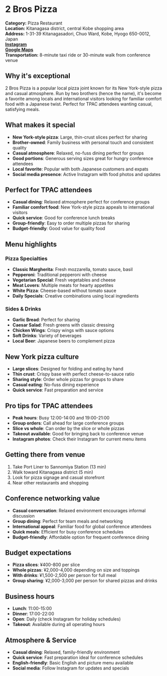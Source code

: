 # 2 Bros Pizza

**Category:** Pizza Restaurant  
**Location:** Kitanagasa district, central Kobe shopping area  
**Address:** 1-31-39 Kitanagasadori, Chuo Ward, Kobe, Hyogo 650-0012, Japan  
**[Instagram](https://www.instagram.com/2brotherspizza.official/)**  
**[Google Maps](https://maps.app.goo.gl/jvFMudGJjbkmC3eq7)**  
**Transportation:** 8-minute taxi ride or 30-minute walk from conference venue  

## Why it's exceptional

2 Bros Pizza is a popular local pizza joint known for its New York-style pizza and casual atmosphere. Run by two brothers (hence the name), it's become a favorite among locals and international visitors looking for familiar comfort food with a Japanese twist. Perfect for TPAC attendees wanting casual, satisfying meals.

## What makes it special

- **New York-style pizza**: Large, thin-crust slices perfect for sharing
- **Brother-owned**: Family business with personal touch and consistent quality
- **Casual atmosphere**: Relaxed, no-fuss dining perfect for groups
- **Good portions**: Generous serving sizes great for hungry conference attendees
- **Local favorite**: Popular with both Japanese customers and expats
- **Social media presence**: Active Instagram with food photos and updates

## Perfect for TPAC attendees

- **Casual dining**: Relaxed atmosphere perfect for conference groups
- **Familiar comfort food**: New York-style pizza appeals to international visitors
- **Quick service**: Good for conference lunch breaks
- **Group-friendly**: Easy to order multiple pizzas for sharing
- **Budget-friendly**: Good value for quality food

## Menu highlights

### Pizza Specialties
- **Classic Margherita**: Fresh mozzarella, tomato sauce, basil
- **Pepperoni**: Traditional pepperoni with cheese
- **Vegetarian Special**: Fresh vegetables and cheese
- **Meat Lovers**: Multiple meats for hearty appetites
- **White Pizza**: Cheese-based without tomato sauce
- **Daily Specials**: Creative combinations using local ingredients

### Sides & Drinks
- **Garlic Bread**: Perfect for sharing
- **Caesar Salad**: Fresh greens with classic dressing
- **Chicken Wings**: Crispy wings with sauce options
- **Soft Drinks**: Variety of beverages
- **Local Beer**: Japanese beers to complement pizza

## New York pizza culture

- **Large slices**: Designed for folding and eating by hand
- **Thin crust**: Crispy base with perfect cheese-to-sauce ratio
- **Sharing style**: Order whole pizzas for groups to share
- **Casual eating**: No-fuss dining experience
- **Quick service**: Fast preparation and service

## Pro tips for TPAC attendees

- **Peak hours**: Busy 12:00-14:00 and 19:00-21:00
- **Group orders**: Call ahead for large conference groups
- **Slice vs whole**: Can order by the slice or whole pizzas
- **Takeout available**: Good for bringing back to conference venue
- **Instagram photos**: Check their Instagram for current menu items

## Getting there from venue

1. Take Port Liner to Sannomiya Station (13 min)
2. Walk toward Kitanagasa district (5 min)
3. Look for pizza signage and casual storefront
4. Near other restaurants and shopping

## Conference networking value

- **Casual conversation**: Relaxed environment encourages informal discussion
- **Group dining**: Perfect for team meals and networking
- **International appeal**: Familiar food for global conference attendees
- **Quick meals**: Efficient for busy conference schedules
- **Budget-friendly**: Affordable option for frequent conference dining

## Budget expectations

- **Pizza slices**: ¥400-800 per slice
- **Whole pizzas**: ¥2,000-4,000 depending on size and toppings
- **With drinks**: ¥1,500-2,500 per person for full meal
- **Group sharing**: ¥2,000-3,000 per person for shared pizzas and drinks

## Business hours

- **Lunch**: 11:00-15:00
- **Dinner**: 17:00-22:00
- **Open**: Daily (check Instagram for holiday schedules)
- **Takeout**: Available during all operating hours

## Atmosphere & Service

- **Casual dining**: Relaxed, family-friendly environment
- **Quick service**: Fast preparation ideal for conference schedules
- **English-friendly**: Basic English and picture menu available
- **Social media**: Follow Instagram for updates and specials